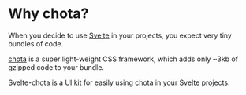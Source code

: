 # Why chota?

When you decide to use [Svelte](https://svelte.dev) in your projects, you expect very tiny bundles of code.

[chota](https://jenil.github.io/chota/) is a super light-weight CSS framework, which adds only ~3kb of gzipped code to your bundle.

Svelte-chota is a UI kit for easily using [chota](https://jenil.github.io/chota/) in your [Svelte](https://svelte.dev) projects.